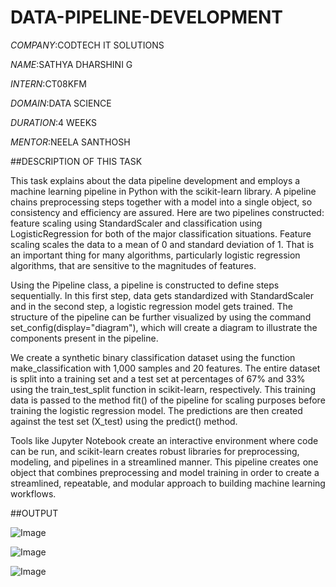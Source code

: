 # DATA-PIPELINE-DEVELOPMENT

*COMPANY*:CODTECH IT SOLUTIONS

*NAME*:SATHYA DHARSHINI G

*INTERN*:CT08KFM

*DOMAIN*:DATA SCIENCE

*DURATION*:4 WEEKS

*MENTOR*:NEELA SANTHOSH

##DESCRIPTION OF THIS TASK

This task explains about the data pipeline development and employs a machine learning pipeline in Python with the scikit-learn library. A pipeline chains preprocessing steps together with a model into a single object, so consistency and efficiency are assured. Here are two pipelines constructed: feature scaling using StandardScaler and classification using LogisticRegression for both of the major classification situations. Feature scaling scales the data to a mean of 0 and standard deviation of 1. That is an important thing for many algorithms, particularly logistic regression algorithms, that are sensitive to the magnitudes of features.

Using the Pipeline class, a pipeline is constructed to define steps sequentially. In this first step, data gets standardized with StandardScaler and in the second step, a logistic regression model gets trained. The structure of the pipeline can be further visualized by using the command set_config(display="diagram"), which will create a diagram to illustrate the components present in the pipeline.

We create a synthetic binary classification dataset using the function make_classification with 1,000 samples and 20 features. The entire dataset is split into a training set and a test set at percentages of 67% and 33% using the train_test_split function in scikit-learn, respectively. This training data is passed to the method fit() of the pipeline for scaling purposes before training the logistic regression model. The predictions are then created against the test set (X_test) using the predict() method.

Tools like Jupyter Notebook create an interactive environment where code can be run, and scikit-learn creates robust libraries for preprocessing, modeling, and pipelines in a streamlined manner. This pipeline creates one object that combines preprocessing and model training in order to create a streamlined, repeatable, and modular approach to building machine learning workflows.


##OUTPUT

![Image](https://github.com/user-attachments/assets/a7bd34dc-1fd1-4083-bfac-2ed1038dc9b6)

![Image](https://github.com/user-attachments/assets/7459248d-cb43-40a3-8804-de6a8c531946)

![Image](https://github.com/user-attachments/assets/e2b3f534-6780-40f6-9729-8182dd8a7642)











